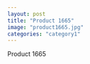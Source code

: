 ```yaml
---
layout: post
title: "Product 1665"
image: "product1665.jpg"
categories: "category1"
---
```

Product 1665
